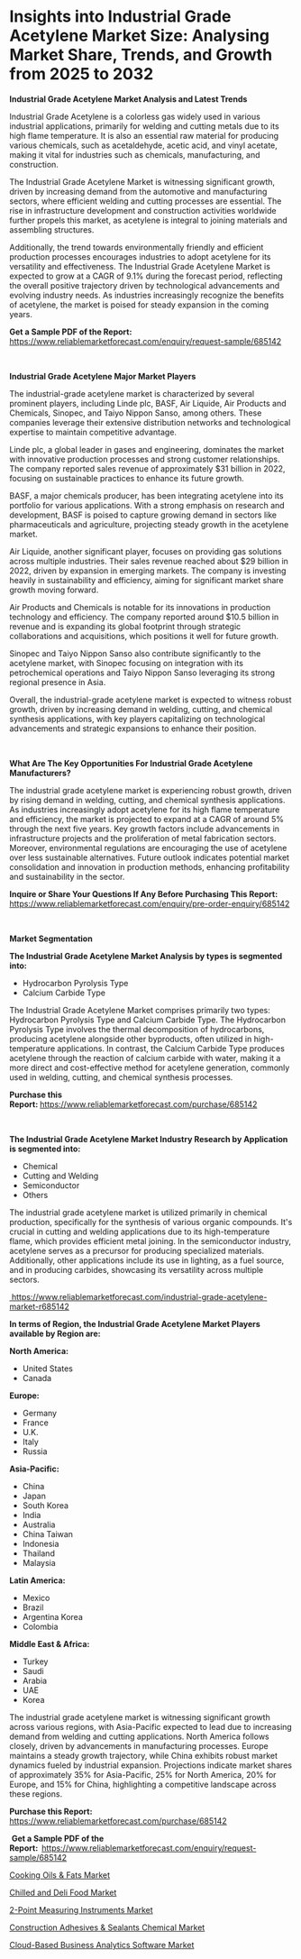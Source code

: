 <p><h1>Insights into Industrial Grade Acetylene Market Size: Analysing Market Share, Trends, and Growth from 2025 to 2032</h1></p><p><strong>Industrial Grade Acetylene Market Analysis and Latest Trends</strong></p>
<p><p>Industrial Grade Acetylene is a colorless gas widely used in various industrial applications, primarily for welding and cutting metals due to its high flame temperature. It is also an essential raw material for producing various chemicals, such as acetaldehyde, acetic acid, and vinyl acetate, making it vital for industries such as chemicals, manufacturing, and construction.</p><p>The Industrial Grade Acetylene Market is witnessing significant growth, driven by increasing demand from the automotive and manufacturing sectors, where efficient welding and cutting processes are essential. The rise in infrastructure development and construction activities worldwide further propels this market, as acetylene is integral to joining materials and assembling structures.</p><p>Additionally, the trend towards environmentally friendly and efficient production processes encourages industries to adopt acetylene for its versatility and effectiveness. The Industrial Grade Acetylene Market is expected to grow at a CAGR of 9.1% during the forecast period, reflecting the overall positive trajectory driven by technological advancements and evolving industry needs. As industries increasingly recognize the benefits of acetylene, the market is poised for steady expansion in the coming years.</p></p>
<p><strong>Get a Sample PDF of the Report:&nbsp;</strong> <a href="https://www.reliablemarketforecast.com/enquiry/request-sample/685142?utm_campaign=1890&utm_medium=2&utm_source=Github&utm_content=ia&utm_term=27032025&utm_id=industrial-grade-acetylene">https://www.reliablemarketforecast.com/enquiry/request-sample/685142</a></p>
<p>&nbsp;</p>
<p><strong>Industrial Grade Acetylene Major Market Players</strong></p>
<p><p>The industrial-grade acetylene market is characterized by several prominent players, including Linde plc, BASF, Air Liquide, Air Products and Chemicals, Sinopec, and Taiyo Nippon Sanso, among others. These companies leverage their extensive distribution networks and technological expertise to maintain competitive advantage.</p><p>Linde plc, a global leader in gases and engineering, dominates the market with innovative production processes and strong customer relationships. The company reported sales revenue of approximately $31 billion in 2022, focusing on sustainable practices to enhance its future growth.</p><p>BASF, a major chemicals producer, has been integrating acetylene into its portfolio for various applications. With a strong emphasis on research and development, BASF is poised to capture growing demand in sectors like pharmaceuticals and agriculture, projecting steady growth in the acetylene market.</p><p>Air Liquide, another significant player, focuses on providing gas solutions across multiple industries. Their sales revenue reached about $29 billion in 2022, driven by expansion in emerging markets. The company is investing heavily in sustainability and efficiency, aiming for significant market share growth moving forward.</p><p>Air Products and Chemicals is notable for its innovations in production technology and efficiency. The company reported around $10.5 billion in revenue and is expanding its global footprint through strategic collaborations and acquisitions, which positions it well for future growth.</p><p>Sinopec and Taiyo Nippon Sanso also contribute significantly to the acetylene market, with Sinopec focusing on integration with its petrochemical operations and Taiyo Nippon Sanso leveraging its strong regional presence in Asia.</p><p>Overall, the industrial-grade acetylene market is expected to witness robust growth, driven by increasing demand in welding, cutting, and chemical synthesis applications, with key players capitalizing on technological advancements and strategic expansions to enhance their position.</p></p>
<p>&nbsp;</p>
<p><strong>What Are The Key Opportunities For Industrial Grade Acetylene Manufacturers?</strong></p>
<p><p>The industrial grade acetylene market is experiencing robust growth, driven by rising demand in welding, cutting, and chemical synthesis applications. As industries increasingly adopt acetylene for its high flame temperature and efficiency, the market is projected to expand at a CAGR of around 5% through the next five years. Key growth factors include advancements in infrastructure projects and the proliferation of metal fabrication sectors. Moreover, environmental regulations are encouraging the use of acetylene over less sustainable alternatives. Future outlook indicates potential market consolidation and innovation in production methods, enhancing profitability and sustainability in the sector.</p></p>
<p><strong>Inquire or Share Your Questions If Any Before Purchasing This Report:</strong> <a href="https://www.reliablemarketforecast.com/enquiry/pre-order-enquiry/685142?utm_campaign=1890&utm_medium=2&utm_source=Github&utm_content=ia&utm_term=27032025&utm_id=industrial-grade-acetylene">https://www.reliablemarketforecast.com/enquiry/pre-order-enquiry/685142</a></p>
<p>&nbsp;</p>
<p><strong>Market Segmentation</strong></p>
<p><strong>The Industrial Grade Acetylene Market Analysis by types is segmented into:</strong></p>
<p><ul><li>Hydrocarbon Pyrolysis Type</li><li>Calcium Carbide Type</li></ul></p>
<p><p>The Industrial Grade Acetylene Market comprises primarily two types: Hydrocarbon Pyrolysis Type and Calcium Carbide Type. The Hydrocarbon Pyrolysis Type involves the thermal decomposition of hydrocarbons, producing acetylene alongside other byproducts, often utilized in high-temperature applications. In contrast, the Calcium Carbide Type produces acetylene through the reaction of calcium carbide with water, making it a more direct and cost-effective method for acetylene generation, commonly used in welding, cutting, and chemical synthesis processes.</p></p>
<p><strong>Purchase this Report:&nbsp;</strong><a href="https://www.reliablemarketforecast.com/purchase/685142?utm_campaign=1890&utm_medium=2&utm_source=Github&utm_content=ia&utm_term=27032025&utm_id=industrial-grade-acetylene">https://www.reliablemarketforecast.com/purchase/685142</a></p>
<p>&nbsp;</p>
<p><strong>The Industrial Grade Acetylene Market Industry Research by Application is segmented into:</strong></p>
<p><ul><li>Chemical</li><li>Cutting and Welding</li><li>Semiconductor</li><li>Others</li></ul></p>
<p><p>The industrial grade acetylene market is utilized primarily in chemical production, specifically for the synthesis of various organic compounds. It's crucial in cutting and welding applications due to its high-temperature flame, which provides efficient metal joining. In the semiconductor industry, acetylene serves as a precursor for producing specialized materials. Additionally, other applications include its use in lighting, as a fuel source, and in producing carbides, showcasing its versatility across multiple sectors.</p></p>
<p><a href="https://www.reliablemarketforecast.com/industrial-grade-acetylene-market-r685142?utm_campaign=1890&utm_medium=2&utm_source=Github&utm_content=ia&utm_term=27032025&utm_id=industrial-grade-acetylene">&nbsp;https://www.reliablemarketforecast.com/industrial-grade-acetylene-market-r685142</a></p>
<p><strong>In terms of Region, the Industrial Grade Acetylene Market Players available by Region are:</strong></p>
<p>
    <p> <strong> North America: </strong>
        <ul>
            <li>United States</li>
            <li>Canada</li>
        </ul>
        </p> 
    <p> <strong> Europe: </strong>
        <ul>
            <li>Germany</li>
            <li>France</li>
            <li>U.K.</li>
            <li>Italy</li>
            <li>Russia</li>
        </ul>
        </p> 
    <p> <strong> Asia-Pacific: </strong>
        <ul>
            <li>China</li>
            <li>Japan</li>
            <li>South Korea</li>
            <li>India</li>
            <li>Australia</li>
            <li>China Taiwan</li>
            <li>Indonesia</li>
            <li>Thailand</li>
            <li>Malaysia</li>
        </ul>
        </p> 
    <p> <strong> Latin America: </strong>
        <ul>
            <li>Mexico</li>
            <li>Brazil</li>
            <li>Argentina Korea</li>
            <li>Colombia</li>
        </ul>
        </p> 
    <p> <strong> Middle East & Africa: </strong>
        <ul>
            <li>Turkey</li>
            <li>Saudi</li>
            <li>Arabia</li>
            <li>UAE</li>
            <li>Korea</li>
        </ul>
    </p>
    </p>
<p><p>The industrial grade acetylene market is witnessing significant growth across various regions, with Asia-Pacific expected to lead due to increasing demand from welding and cutting applications. North America follows closely, driven by advancements in manufacturing processes. Europe maintains a steady growth trajectory, while China exhibits robust market dynamics fueled by industrial expansion. Projections indicate market shares of approximately 35% for Asia-Pacific, 25% for North America, 20% for Europe, and 15% for China, highlighting a competitive landscape across these regions.</p></p>
<p><strong>Purchase this Report: </strong><a href="https://www.reliablemarketforecast.com/purchase/685142?utm_campaign=1890&utm_medium=2&utm_source=Github&utm_content=ia&utm_term=27032025&utm_id=industrial-grade-acetylene">https://www.reliablemarketforecast.com/purchase/685142</a></p>
<p>&nbsp;<strong>Get a Sample PDF of the Report:&nbsp;&nbsp;</strong><a href="https://www.reliablemarketforecast.com/enquiry/request-sample/685142?utm_campaign=1890&utm_medium=2&utm_source=Github&utm_content=ia&utm_term=27032025&utm_id=industrial-grade-acetylene">https://www.reliablemarketforecast.com/enquiry/request-sample/685142</a></p>
<p><strong></strong></p>
<p><p><a href="https://github.com/vestadjogile/Market-Research-Report-List-1/blob/main/cooking-oils-fats-market.md?utm_campaign=1890&utm_medium=2&utm_source=Github&utm_content=ia&utm_term=27032025&utm_id=industrial-grade-acetylene">Cooking Oils & Fats Market</a></p><p><a href="https://github.com/stunzkocotpv/Market-Research-Report-List-1/blob/main/chilled-and-deli-food-market.md?utm_campaign=1890&utm_medium=2&utm_source=Github&utm_content=ia&utm_term=27032025&utm_id=industrial-grade-acetylene">Chilled and Deli Food Market</a></p><p><a href="https://github.com/wantadhagino/Market-Research-Report-List-1/blob/main/2-point-measuring-instruments-market.md?utm_campaign=1890&utm_medium=2&utm_source=Github&utm_content=ia&utm_term=27032025&utm_id=industrial-grade-acetylene">2-Point Measuring Instruments Market</a></p><p><a href="https://github.com/lelahokendo/Market-Research-Report-List-1/blob/main/construction-adhesives-sealants-chemical-market.md?utm_campaign=1890&utm_medium=2&utm_source=Github&utm_content=ia&utm_term=27032025&utm_id=industrial-grade-acetylene">Construction Adhesives & Sealants Chemical Market</a></p><p><a href="https://github.com/hatlepigna2s/Market-Research-Report-List-1/blob/main/cloud-based-business-analytics-software-market.md?utm_campaign=1890&utm_medium=2&utm_source=Github&utm_content=ia&utm_term=27032025&utm_id=industrial-grade-acetylene">Cloud-Based Business Analytics Software Market</a></p></p>